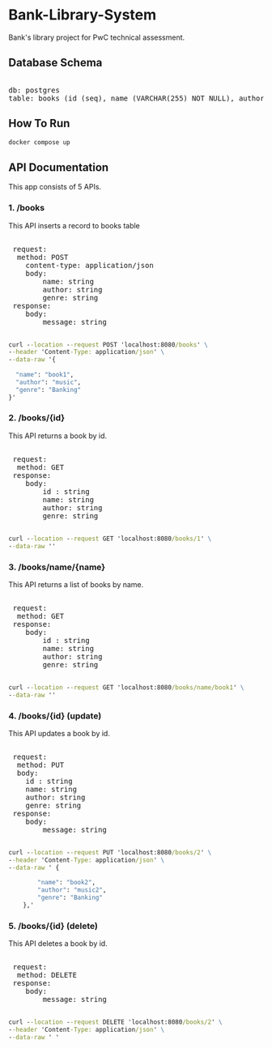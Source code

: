 # Bank-Library-System
Bank's library project for PwC technical assessment.

## Database Schema
<pre> 
db: postgres
table: books (id (seq), name (VARCHAR(255) NOT NULL), author(VARCHAR(255)), genre(VARCHAR(255)))
</pre> 
## How To Run

```cmd
docker compose up
```

## API Documentation

This app consists of 5 APIs.

### 1. /books
This API inserts a record to books table  
<pre> 
 request:  
  method: POST 
    content-type: application/json  
    body:  
        name: string  
        author: string  
        genre: string  
 response:  
    body:  
        message: string
 </pre>

```cmd
curl --location --request POST 'localhost:8080/books' \
--header 'Content-Type: application/json' \
--data-raw '{
    
  "name": "book1",
  "author": "music",
  "genre": "Banking"
}'
```

### 2. /books/{id}
This API returns a book by id.
<pre> 
 request:  
  method: GET
 response:  
    body:  
        id : string
        name: string
        author: string
        genre: string
 </pre>

```cmd
curl --location --request GET 'localhost:8080/books/1' \
--data-raw ''
```
### 3. /books/name/{name}
This API returns a list of books by name.
<pre> 
 request:  
  method: GET
 response:  
    body:  
        id : string
        name: string
        author: string
        genre: string
 </pre>

```cmd
curl --location --request GET 'localhost:8080/books/name/book1' \
--data-raw ''
```
### 4. /books/{id} (update)

This API updates a book by id.
<pre> 
 request:  
  method: PUT
  body:
    id : string
    name: string
    author: string
    genre: string
 response:  
    body:  
        message: string
 </pre>

```cmd
curl --location --request PUT 'localhost:8080/books/2' \
--header 'Content-Type: application/json' \
--data-raw ' {
      
        "name": "book2",
        "author": "music2",
        "genre": "Banking"
    },'
```

### 5. /books/{id} (delete)
This  API deletes a book by id.
<pre> 
 request:  
  method: DELETE
 response:  
    body:  
        message: string
 </pre>

```cmd
curl --location --request DELETE 'localhost:8080/books/2' \
--header 'Content-Type: application/json' \
--data-raw ' '
```



